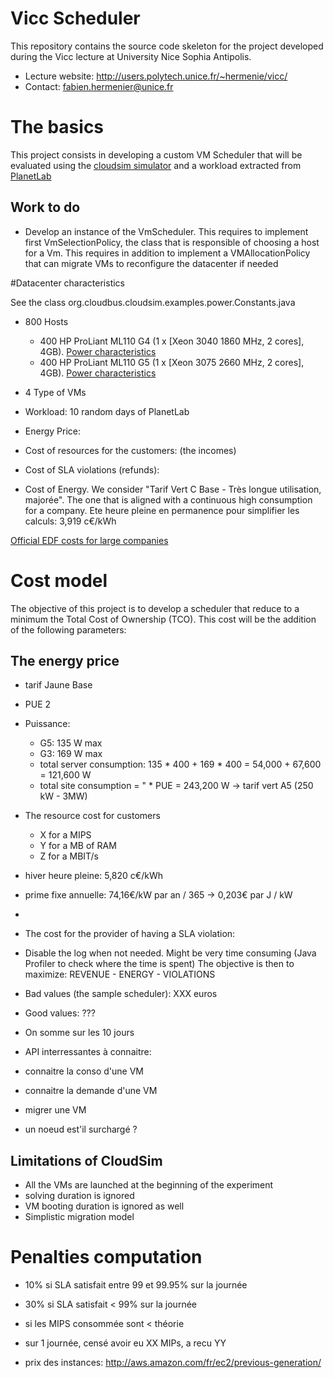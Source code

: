 # Vicc Scheduler

This repository contains the source code skeleton for the project developed
during the Vicc lecture at University Nice Sophia Antipolis.

* Lecture website: http://users.polytech.unice.fr/~hermenie/vicc/
* Contact: fabien.hermenier@unice.fr

# The basics

This project consists in developing a custom VM Scheduler that will be evaluated using
the [cloudsim simulator](http://www.cloudbus.org/cloudsim/) and a workload extracted from [PlanetLab](https://github.com/beloglazov/planetlab-workload-traces)


## Work to do

- Develop an instance of the VmScheduler.
  This requires to implement first VmSelectionPolicy, the class that is responsible of choosing a host for a Vm.
  This requires in addition to implement a VMAllocationPolicy that can migrate VMs to reconfigure the datacenter if needed


#Datacenter characteristics

See the class org.cloudbus.cloudsim.examples.power.Constants.java

- 800 Hosts
    - 400 HP ProLiant ML110 G4 (1 x [Xeon 3040 1860 MHz, 2 cores], 4GB). [Power characteristics](http://www.spec.org/power_ssj2008/results/res2011q1/power_ssj2008-20110127-00342.html)
    - 400 HP ProLiant ML110 G5 (1 x [Xeon 3075 2660 MHz, 2 cores], 4GB). [Power characteristics](http://www.spec.org/power_ssj2008/results/res2011q1/power_ssj2008-20110124-00339.html)

- 4 Type of VMs

- Workload: 10 random days of PlanetLab

- Energy Price:

- Cost of resources for the customers: (the incomes)

- Cost of SLA violations (refunds):

- Cost of Energy. We consider "Tarif Vert C Base - Très longue utilisation, majorée". The one that is aligned with
a continuous high consumption for a company. Ete heure pleine en permanence pour simplifier les calculs:
  3,919 c€/kWh

 [Official EDF costs for large companies](http://entreprises.edf.com/fichiers/fckeditor/Commun/Entreprises/pdf/2013/baremes/Tarif_vert_01082013.pdf)


# Cost model

The objective of this project is to develop a scheduler that reduce to a minimum the Total Cost of Ownership (TCO).
This cost will be the addition of the following parameters:

## The energy price

- tarif Jaune Base

- PUE 2

- Puissance:
    - G5: 135 W max
    - G3: 169 W max
    - total server consumption: 135 * 400 + 169 * 400 = 54,000 + 67,600 = 121,600 W
    - total site consumption = " * PUE = 243,200 W
    -> tarif vert A5 (250 kW - 3MW)

- The resource cost for customers
    - X for a MIPS
    - Y for a MB of RAM
    - Z for a MBIT/s

- hiver heure pleine: 5,820 c€/kWh

- prime fixe annuelle: 74,16€/kW par an / 365 -> 0,203€ par J / kW
-
- The cost for the provider of having a SLA violation:


- Disable the log when not needed. Might be very time consuming (Java Profiler to check where the time is spent)
The objective is then to maximize:  REVENUE - ENERGY - VIOLATIONS


- Bad values (the sample scheduler): XXX euros

- Good values: ???

- On somme sur les 10 jours


- API interressantes à connaitre:

- connaitre la conso d'une VM
- connaitre la demande d'une VM
- migrer une VM
- un noeud est'il surchargé ?


## Limitations of CloudSim

- All the VMs are launched at the beginning of the experiment
- solving duration is ignored
- VM booting duration is ignored as well
- Simplistic migration model


# Penalties computation

- 10% si SLA satisfait entre 99 et 99.95% sur la journée
- 30% si SLA satisfait < 99% sur la journée
 - si les MIPS consommée sont < théorie
 - sur 1 journée, censé avoir eu XX MIPs, a recu YY

 - prix des instances: http://aws.amazon.com/fr/ec2/previous-generation/